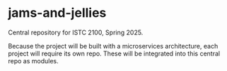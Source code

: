 # jams-and-jellies
Central repository for ISTC 2100, Spring 2025.

Because the project will be built with a microservices architecture, each project will require its own repo. These will be integrated into this central repo as modules.
